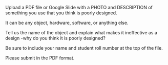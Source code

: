 Upload a PDF file or Google Slide with a PHOTO and DESCRIPTION of
something you use that you think is poorly designed.

It can be any object, hardware, software, or anything else.

Tell us the name of the object and explain what makes it ineffective as a design -why do
you think it is poorly designed?

Be sure to include your name and student roll number at the top of the file.

Please submit in the PDF format.
